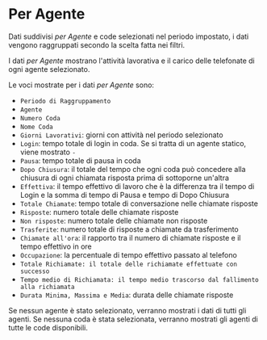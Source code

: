 # Per Agente

Dati suddivisi *per Agente* e code selezionati nel periodo impostato, 
i dati vengono raggruppati secondo la scelta fatta nei filtri.

I dati *per Agente* mostrano l'attività lavorativa e il carico delle 
telefonate di ogni agente selezionato.

Le voci mostrate per i dati *per Agente* sono:

- `Periodo di Raggruppamento`
- `Agente`
- `Numero Coda`
- `Nome Coda`
- `Giorni Lavorativi`: giorni con attività nel periodo selezionato
- `Login`: tempo totale di login in coda. Se si tratta di un agente statico, viene mostrato `-`
- `Pausa`: tempo totale di pausa in coda
- `Dopo Chiusura`: il totale del tempo che ogni coda può concedere 
alla chiusura di ogni chiamata risposta prima di sottoporne un'altra
- `Effettiva`: il tempo effettivo di lavoro che è la differenza tra il 
tempo di Login e la somma di tempo di Pausa e tempo di Dopo Chiusura 
- `Totale Chiamate`: tempo totale di conversazione nelle chiamate 
risposte
- `Risposte`: numero totale delle chiamate risposte
- `Non risposte`: numero totale delle chiamate non risposte
- `Trasferite`: numero totale di risposte a chiamate da trasferimento
- `Chiamate all'ora`: il rapporto tra il numero di chiamate risposte e il 
tempo effettivo in ore
- `Occupazione`: la percentuale di tempo effettivo passato al telefono
- `Totale Richiamate: il totale delle richiamate effettuate con successo`
- `Tempo medio di Richiamata: il tempo medio trascorso dal fallimento alla richiamata`
- `Durata Minima, Massima e Media`: durata delle chiamate risposte

Se nessun agente è stato selezionato, verranno mostrati i dati di tutti 
gli agenti. Se nessuna coda è stata selezionata, verranno mostrati gli 
agenti di tutte le code disponibili.
